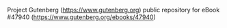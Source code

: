 Project Gutenberg (https://www.gutenberg.org) public repository for eBook #47940 (https://www.gutenberg.org/ebooks/47940)
